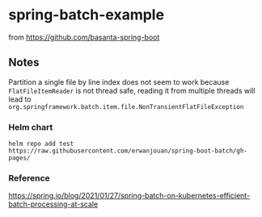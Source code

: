 # spring-batch-example

from https://github.com/basanta-spring-boot

## Notes

Partition a single file by line index does not seem to work because ```FlatFileItemReader``` is not thread safe, reading
it from multiple threads will lead
to ```org.springframework.batch.item.file.NonTransientFlatFileException```

### Helm chart

```shell
helm repo add test https://raw.githubusercontent.com/erwanjouan/spring-boot-batch/gh-pages/
```

### Reference

https://spring.io/blog/2021/01/27/spring-batch-on-kubernetes-efficient-batch-processing-at-scale